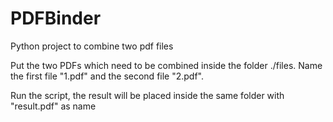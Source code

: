# PDFBinder
Python project to combine two pdf files

Put the two PDFs which need to be combined inside the
folder ./files. Name the first file "1.pdf" and the second
file "2.pdf".

Run the script, the result will be placed inside the same
folder with "result.pdf" as name
